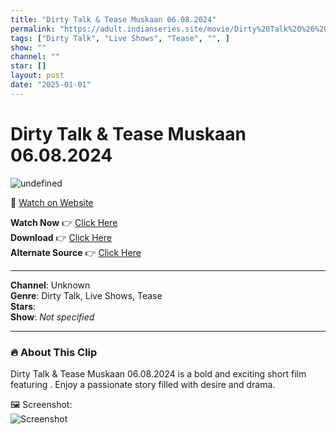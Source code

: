 ```yaml
---
title: "Dirty Talk & Tease Muskaan 06.08.2024"
permalink: "https://adult.indianseries.site/movie/Dirty%20Talk%20%26%20Tease%20Muskaan%2006.08.2024"
tags: ["Dirty Talk", "Live Shows", "Tease", "", ]
show: ""
channel: ""
star: []
layout: post
date: "2025-01-01"
---
```


# Dirty Talk & Tease Muskaan 06.08.2024

![undefined](https://desisins.com/wp-content/uploads/2024/08/Muskaan.jpg)

🔗 [Watch on Website](https://adult.indianseries.site/movie/Dirty%20Talk%20%26%20Tease%20Muskaan%2006.08.2024)

**Watch Now** 👉 [Click Here](https://adult.indianseries.site/movie/Dirty%20Talk%20%26%20Tease%20Muskaan%2006.08.2024)  
**Download** 👉 [Click Here](https://adult.indianseries.site/movie/Dirty%20Talk%20%26%20Tease%20Muskaan%2006.08.2024)  
**Alternate Source** 👉 [Click Here](https://adult.indianseries.site/movie/Dirty%20Talk%20%26%20Tease%20Muskaan%2006.08.2024)

---

**Channel**: Unknown  
**Genre**: Dirty Talk, Live Shows, Tease  
**Stars**:   
**Show**: *Not specified*

---

### 🔥 About This Clip

Dirty Talk & Tease Muskaan 06.08.2024 is a bold and exciting short film featuring . Enjoy a passionate story filled with desire and drama.
 
🖼️ Screenshot:  
![Screenshot](https://desisins.com/wp-content/uploads/2024/08/Muskaan.jpg)
